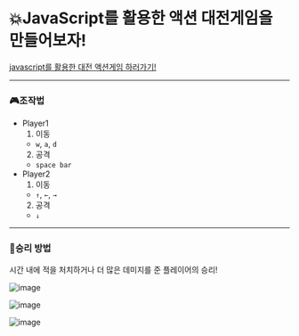 # 💥JavaScript를 활용한 액션 대전게임을 만들어보자!

[javascript를 활용한 대전 액션게임 하러가기!](https://action-fight-script.vercel.app/)

---

### 🎮조작법

- Player1
  1. 이동
    - `w`, `a`, `d`
  2. 공격
    - `space bar`
- Player2
  1. 이동
    - `↑`, `←`, `→`
  2. 공격
    - `↓`
 
---

### 👑승리 방법

시간 내에 적을 처치하거나 더 많은 데미지를 준 플레이어의 승리!


![image](https://github.com/kwb020312/ActionFightScript/assets/46777310/508ae8be-fa22-48c5-93be-677a19b1035e)

![image](https://github.com/kwb020312/ActionFightScript/assets/46777310/51c540ac-7c50-4286-88d9-85e9c02bd2f3)

![image](https://github.com/kwb020312/ActionFightScript/assets/46777310/e27574ca-b160-4721-9c0e-07ab5e6693cc)
